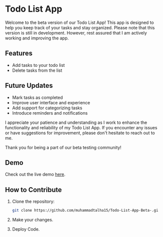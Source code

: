 # Todo List App

Welcome to the beta version of our Todo List App! This app is designed to help you keep track of your tasks and stay organized. Please note that this version is still in development. However, rest assured that I am actively working and improving the app.

## Features
- Add tasks to your todo list
- Delete tasks from the list

## Future Updates
- Mark tasks as completed
- Improve user interface and experience
- Add support for categorizing tasks
- Introduce reminders and notifications

I appreciate your patience and understanding as I work to enhance the functionality and reliability of my Todo List App. If you encounter any issues or have suggestions for improvement, please don't hesitate to reach out to me.

Thank you for being a part of our beta testing community!

## Demo

Check out the live demo [here](http://muhammadtalha15.github.io/Todo-List-App/).

## How to Contribute
1. Clone the repository:

   ```bash
   git clone https://github.com/muhammadtalha15/Todo-List-App-Beta-.git
   
2. Make your changes.
3. Deploy Code.
